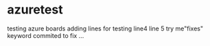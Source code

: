 # azuretest
testing azure boards
adding lines for testing
line4
line 5
try me"fixes" keyword
commited to fix
...
